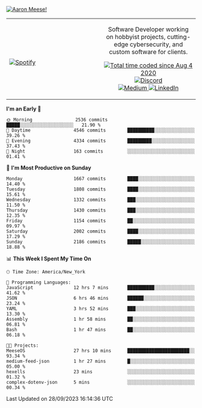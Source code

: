 [![Aaron Meese!](https://user-images.githubusercontent.com/17814535/88975338-a2aabf00-d27f-11ea-963f-8a19608716b4.png)](https://github.com/ajmeese7/readme-ascii "README ASCII")

<!-- Modified from project here: https://github.com/novatorem/novatorem -->
<table width="100%">
  <tr>
  <td width="50%">

&nbsp; <br> [![Spotify](https://ajmeese7.vercel.app/api/spotify)](https://open.spotify.com/user/ajmeese)

  </td>
  <td width="50%">
    <p align="center">
    Software Developer working on hobbyist projects, cutting-edge cybersecurity, and custom software for clients.
    </p>
    <p align="center">
      <a href="https://wakatime.com/@f726891d-3b02-46cd-9b60-e8c59f9e2b14">
        <img src="https://wakatime.com/badge/user/f726891d-3b02-46cd-9b60-e8c59f9e2b14.svg" alt="Total time coded since Aug 4 2020" title="WakaTime" />
      </a>
      <a href="http://link.aaronmeese.com/discord">
        <img src="https://img.shields.io/badge/discord-ajmeese7%234835-369?style=flat-square&logo=discord&logoColor=white&color=purple" alt="Discord" title="Discord">
      </a>
      <br />
      <a href="https://link.aaronmeese.com/medium">
        <img src="https://img.shields.io/badge/medium-ajmeese7-1DB954?style=flat-square&logo=medium&logoColor=white" alt="Medium" title="Medium">
      </a>
      <a href="https://link.aaronmeese.com/linkedin">
        <img src="https://img.shields.io/badge/linkedIn-aaronmeese-1DB954?style=flat-square&logo=linkedin&logoColor=white&color=blue" alt="LinkedIn" title="LinkedIn">
      </a>
    </p>
  </td>

</table>

[//]: <> (The `&nbsp;` is to have Aphelion take up more space)

<!--START_SECTION:waka-->
**I'm an Early 🐤** 

```text
🌞 Morning                2536 commits        █████░░░░░░░░░░░░░░░░░░░░   21.90 % 
🌆 Daytime                4546 commits        ██████████░░░░░░░░░░░░░░░   39.26 % 
🌃 Evening                4334 commits        █████████░░░░░░░░░░░░░░░░   37.43 % 
🌙 Night                  163 commits         ░░░░░░░░░░░░░░░░░░░░░░░░░   01.41 % 
```
📅 **I'm Most Productive on Sunday** 

```text
Monday                   1667 commits        ████░░░░░░░░░░░░░░░░░░░░░   14.40 % 
Tuesday                  1808 commits        ████░░░░░░░░░░░░░░░░░░░░░   15.61 % 
Wednesday                1332 commits        ███░░░░░░░░░░░░░░░░░░░░░░   11.50 % 
Thursday                 1430 commits        ███░░░░░░░░░░░░░░░░░░░░░░   12.35 % 
Friday                   1154 commits        ██░░░░░░░░░░░░░░░░░░░░░░░   09.97 % 
Saturday                 2002 commits        ████░░░░░░░░░░░░░░░░░░░░░   17.29 % 
Sunday                   2186 commits        █████░░░░░░░░░░░░░░░░░░░░   18.88 % 
```


📊 **This Week I Spent My Time On** 

```text
🕑︎ Time Zone: America/New_York

💬 Programming Languages: 
JavaScript               12 hrs 7 mins       ██████████░░░░░░░░░░░░░░░   41.62 % 
JSON                     6 hrs 46 mins       ██████░░░░░░░░░░░░░░░░░░░   23.24 % 
YAML                     3 hrs 52 mins       ███░░░░░░░░░░░░░░░░░░░░░░   13.30 % 
Assembly                 1 hr 58 mins        ██░░░░░░░░░░░░░░░░░░░░░░░   06.81 % 
Bash                     1 hr 47 mins        ██░░░░░░░░░░░░░░░░░░░░░░░   06.18 % 

🐱‍💻 Projects: 
MeeseOS                  27 hrs 10 mins      ███████████████████████░░   93.34 % 
medium-feed-json         1 hr 27 mins        █░░░░░░░░░░░░░░░░░░░░░░░░   05.00 % 
hexells                  23 mins             ░░░░░░░░░░░░░░░░░░░░░░░░░   01.32 % 
complex-dotenv-json      5 mins              ░░░░░░░░░░░░░░░░░░░░░░░░░   00.34 % 
```


 Last Updated on 28/09/2023 16:14:36 UTC
<!--END_SECTION:waka-->
